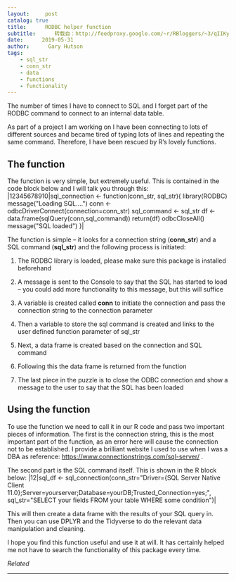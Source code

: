 ```yaml
---
layout:     post
catalog: true
title:      RODBC helper function
subtitle:      转载自：http://feedproxy.google.com/~r/RBloggers/~3/qIIKysx3whg/
date:      2019-05-31
author:      Gary Hutson
tags:
    - sql_str
    - conn_str
    - data
    - functions
    - functionality
---
```






The number of times I have to connect to SQL and I forget part of the RODBC command to connect to an internal data table.

As part of a project I am working on I have been connecting to lots of different sources and became tired of typing lots of lines and repeating the same command. Therefore, I have been rescued by R’s lovely functions.

## The function

The function is very simple, but extremely useful. This is contained in the code block below and I will talk you through this:
|12345678910|sql_connection <- function(conn_str, sql_str){ library(RODBC) message("Loading SQL....") conn <- odbcDriverConnect(connection=conn_str) sql_command <- sql_str df <- data.frame(sqlQuery(conn,sql_command)) return(df) odbcCloseAll() message("SQL loaded") }|

The function is simple – it looks for a connection string (**conn_str**) and a SQL command (**sql_str**) and the following process is initiated:

1. The RODBC library is loaded, please make sure this package is installed beforehand

1. A message is sent to the Console to say that the SQL has started to load – you could add more functionality to this message, but this will suffice

1. A variable is created called **conn** to initiate the connection and pass the connection string to the connection parameter

1. Then a variable to store the sql command is created and links to the user defined function parameter of sql_str

1. Next, a data frame is created based on the connection and SQL command

1. Following this the data frame is returned from the function

1. The last piece in the puzzle is to close the ODBC connection and show a message to the user to say that the SQL has been loaded


## Using the function

To use the function we need to call it in our R code and pass two important pieces of information. The first is the connection string, this is the most important part of the function, as an error here will cause the connection not to be established. I provide a brilliant website I used to use when I was a DBA as reference: https://www.connectionstrings.com/sql-server/ .

The second part is the SQL command itself. This is shown in the R block below:
|12|sql_df <- sql_connection(conn_str="Driver={SQL Server Native Client 11.0};Server=yourserver;Database=yourDB;Trusted_Connection=yes;", sql_str="SELECT your fields FROM your table WHERE some condition")|

This will then create a data frame with the results of your SQL query in. Then you can use DPLYR and the Tidyverse to do the relevant data manipulation and cleaning. 

I hope you find this function useful and use it at will. It has certainly helped me not have to search the functionality of this package every time. 


*Related*







---
